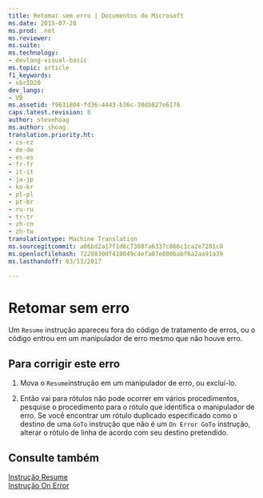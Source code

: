 ```yaml
---
title: Retomar sem erro | Documentos do Microsoft
ms.date: 2015-07-20
ms.prod: .net
ms.reviewer: 
ms.suite: 
ms.technology:
- devlang-visual-basic
ms.topic: article
f1_keywords:
- vbrID20
dev_langs:
- VB
ms.assetid: f9631804-fd36-4443-b36c-30db827e6176
caps.latest.revision: 8
author: stevehoag
ms.author: shoag
translation.priority.ht:
- cs-cz
- de-de
- es-es
- fr-fr
- it-it
- ja-jp
- ko-kr
- pl-pl
- pt-br
- ru-ru
- tr-tr
- zh-cn
- zh-tw
translationtype: Machine Translation
ms.sourcegitcommit: a06bd2a17f1d6c7308fa6337c866c1ca2e7281c0
ms.openlocfilehash: 7228830df410049c4efa07e800babf6a2aa91a39
ms.lasthandoff: 03/13/2017

---
```

# <a name="resume-without-error"></a>Retomar sem erro
Um `Resume` instrução apareceu fora do código de tratamento de erros, ou o código entrou em um manipulador de erro mesmo que não houve erro.  
  
## <a name="to-correct-this-error"></a>Para corrigir este erro  
  
1.  Mova o `Resume`instrução em um manipulador de erro, ou excluí-lo.  
  
2.  Então vai para rótulos não pode ocorrer em vários procedimentos, pesquise o procedimento para o rótulo que identifica o manipulador de erro. Se você encontrar um rótulo duplicado especificado como o destino de uma `GoTo` instrução que não é um `On Error GoTo` instrução, alterar o rótulo de linha de acordo com seu destino pretendido.  
  
## <a name="see-also"></a>Consulte também  
 [Instrução Resume](../../../visual-basic/language-reference/statements/resume-statement.md)   
 [Instrução On Error](../../../visual-basic/language-reference/statements/on-error-statement.md)
